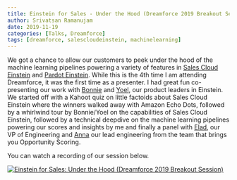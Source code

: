 ```yaml
---
title: Einstein for Sales - Under the Hood (Dreamforce 2019 Breakout Session)
author: Srivatsan Ramanujam
date: 2019-11-19
categories: [Talks, Dreamforce]
tags: [dreamforce, salescloudeinstein, machinelearning]
---
```


We got a chance to allow our customers to peek under the hood of the machine learning pipelines powering a variety of features in [Sales Cloud Einstein]() and [Pardot Einstein](). While this is the 4th time I am attending Dreamforce, it was the first time as a presenter. I had great fun co-presenting our work with [Bonnie](https://www.linkedin.com/in/bonnie-parisi-formerly-gold-0464032) and [Yoel](https://il.linkedin.com/in/yamir), our product leaders in Einstein. We started off with a Kahoot quiz on little factoids about Sales Cloud Einstein where the winners walked away with Amazon Echo Dots, followed by a whirlwind tour by Bonnie/Yoel on the capabilities of Sales Cloud Einstein, followed by a technical deepdive on the machine learning pipelines powering our scores and insights by me and finally a panel with [Elad](https://www.linkedin.com/in/eladdonsky/), our VP of Engineering and [Anna](https://il.linkedin.com/in/anna-reznikov-6a339799) our lead engineering from the team that brings you Opportunity Scoring. 

You can watch a recording of our session below.

[![Einstein for Sales: Under the Hood (Dreamforce 2019 Breakout Session)](https://raw.githubusercontent.com/vatsan/vatsan.github.io/master/assets/img/sample/einstein_for_sales_under_the_hood_df_2019.png)](https://www.salesforce.com/video/7800039/)
